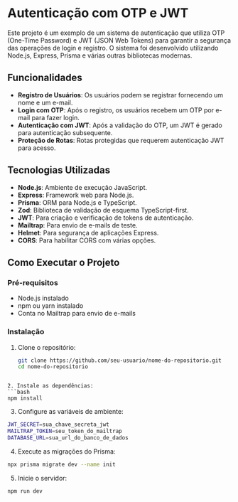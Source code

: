 # Autenticação com OTP e JWT

Este projeto é um exemplo de um sistema de autenticação que utiliza OTP (One-Time Password) e JWT (JSON Web Tokens) para garantir a segurança das operações de login e registro. O sistema foi desenvolvido utilizando Node.js, Express, Prisma e várias outras bibliotecas modernas.

## Funcionalidades

- **Registro de Usuários**: Os usuários podem se registrar fornecendo um nome e um e-mail.
- **Login com OTP**: Após o registro, os usuários recebem um OTP por e-mail para fazer login.
- **Autenticação com JWT**: Após a validação do OTP, um JWT é gerado para autenticação subsequente.
- **Proteção de Rotas**: Rotas protegidas que requerem autenticação JWT para acesso.

## Tecnologias Utilizadas

- **Node.js**: Ambiente de execução JavaScript.
- **Express**: Framework web para Node.js.
- **Prisma**: ORM para Node.js e TypeScript.
- **Zod**: Biblioteca de validação de esquema TypeScript-first.
- **JWT**: Para criação e verificação de tokens de autenticação.
- **Mailtrap**: Para envio de e-mails de teste.
- **Helmet**: Para segurança de aplicações Express.
- **CORS**: Para habilitar CORS com várias opções.

## Como Executar o Projeto

### Pré-requisitos

- Node.js instalado
- npm ou yarn instalado
- Conta no Mailtrap para envio de e-mails

### Instalação

1. Clone o repositório:
   ```bash
   git clone https://github.com/seu-usuario/nome-do-repositorio.git
   cd nome-do-repositorio
  ```

2. Instale as dependências:
  ```bash
  npm install
  ```

3. Configure as variáveis de ambiente:
  ```bash
  JWT_SECRET=sua_chave_secreta_jwt
  MAILTRAP_TOKEN=seu_token_do_mailtrap
  DATABASE_URL=sua_url_do_banco_de_dados
  ```

4. Execute as migrações do Prisma:
  ```bash
  npx prisma migrate dev --name init
  ```

5. Inicie o servidor:
  ```bash
  npm run dev
  ```
